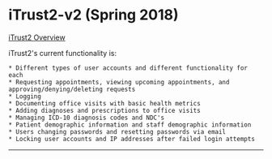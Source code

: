 # iTrust2-v2 (Spring 2018)

[iTrust2 Overview](https://github.ncsu.edu/engr-csc326-staff/iTrust2-v1/wiki)
  

iTrust2's current functionality is:
	
	* Different types of user accounts and different functionality for each
	* Requesting appointments, viewing upcoming appointments, and approving/denying/deleting requests
	* Logging
	* Documenting office visits with basic health metrics
	* Adding diagnoses and prescriptions to office visits
	* Managing ICD-10 diagnosis codes and NDC's
	* Patient demographic information and staff demographic information
	* Users changing passwords and resetting passwords via email
	* Locking user accounts and IP addresses after failed login attempts

---

